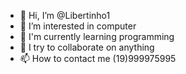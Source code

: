 - 👋 Hi, I’m @Libertinho1
- 👀 I’m interested in computer
- 🌱 I'm currently learning programming
- 💞️ I try to collaborate on anything
- 📫 How to contact me (19)999975995

